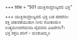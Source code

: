 +++
title = "501 ಯುಕ್ತಿಸಾಮ್ರಾಜ್ಯದಲಿ ಭಕ್ತಿ"

+++
ಯುಕ್ತಿಸಾಮ್ರಾಜ್ಯದಲಿ ಭಕ್ತಿ ಬಡ ಪರದೇಶಿ।  
ಶಕ್ತಿ ಚತುರತೆಯುಡುಗಿ ನೀನು ಸೋತಂದು॥  
ಉತ್ಕ್ರಮಣದರೆಮನದಿ ದೈವವನು ಪಿಡಿದೇನು?।  
ಭಕ್ತಿ ರಕ್ತದಿ ಪರಿಗೆ - ಮಂಕುತಿಮ್ಮ॥  
